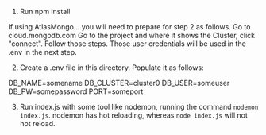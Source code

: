 1. Run npm install 

If using AtlasMongo... 
you will need to prepare for step 2 as follows. 
Go to cloud.mongodb.com
Go to the project and where it shows the Cluster, 
click "connect". Follow those steps. Those user credentials
will be used in the .env in the next step. 

2. Create a .env file in this directory. 
Populate it as follows:

DB_NAME=somename
DB_CLUSTER=cluster0
DB_USER=someuser
DB_PW=somepassword
PORT=someport
 
3. Run index.js with some tool like nodemon, running the command `nodemon index.js`.
nodemon has hot reloading, whereas `node index.js` will not hot reload. 


